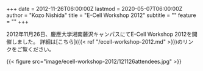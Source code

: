 +++
date = 2012-11-26T06:00:00Z
lastmod = 2020-05-07T06:00:00Z
author = "Kozo Nishida"
title = "E-Cell Workshop 2012"
subtitle = ""
feature = ""
+++

2012年11月26日、慶應大学湘南藤沢キャンパスにてE-Cell Workshop 2012を開催しました。
詳細は[こちら]({{< ref "/ecell-workshop-2012.md" >}})のリンクをご覧ください。

{{< figure src="image/ecell-workshop-2012/121126attendees.jpg" >}}

